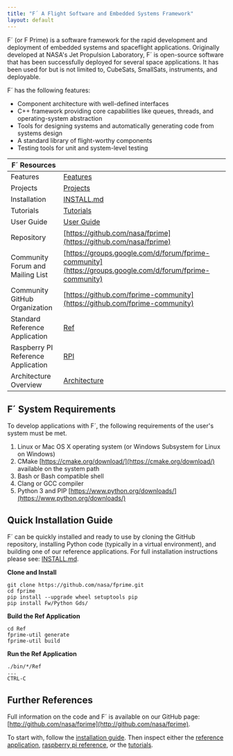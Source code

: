 ```yaml
---
title: "F´ A Flight Software and Embedded Systems Framework"
layout: default
---
```


F´ (or F Prime) is a software framework for the rapid development and deployment of embedded systems and spaceflight applications.
Originally developed at NASA's Jet Propulsion Laboratory, F´ is open-source software that has been successfully deployed
for several space applications. It has been used for but is not limited to, CubeSats, SmallSats, instruments, and
deployable.

F´ has the following features:

- Component architecture with well-defined interfaces
- C++ framework providing core capabilities like queues, threads, and operating-system abstraction
- Tools for designing systems and automatically generating code from systems design
- A standard library of flight-worthy components
- Testing tools for unit and system-level testing

| F´ Resources                       |                                                                                                          |
| ---------------------------------- | -------------------------------------------------------------------------------------------------------- |
| Features                           | [Features](./features.md)                                                                                |
| Projects                           | [Projects](./projects.md)                                                                                |
| Installation                       | [INSTALL.md](./INSTALL.md)                                                                               |
| Tutorials                          | [Tutorials](./Tutorials/README.md)                                                                       |
| User Guide                         | [User Guide](./UsersGuide/guide.md)                                                                      |
| Repository                         | [https://github.com/nasa/fprime](https://github.com/nasa/fprime)                                         |
| Community Forum and Mailing List   | [https://groups.google.com/d/forum/fprime-community](https://groups.google.com/d/forum/fprime-community) |
| Community GitHub Organization      | [https://github.com/fprime-community](https://github.com/fprime-community)                               |
| Standard Reference Application     | [Ref](https://github.com/nasa/fprime/blob/master/Ref/README.md)                                          |
| Raspberry PI Reference Application | [RPI](https://github.com/nasa/fprime/blob/master/RPI/README.md)                                          |
| Architecture Overview              | [Architecture](./Architecture/FPrimeArchitectureShort.pdf)                                               |

## F´ System Requirements

To develop applications with F´, the following requirements of the user's system must be met.

1. Linux or Mac OS X operating system (or Windows Subsystem for Linux on Windows)
2. CMake [https://cmake.org/download/](https://cmake.org/download/) available on the system path
3. Bash or Bash compatible shell
4. Clang or GCC compiler
5. Python 3 and PIP [https://www.python.org/downloads/](https://www.python.org/downloads/)

## Quick Installation Guide

F´ can be quickly installed and ready to use by cloning the GitHub repository, installing Python code (typically in a
virtual environment), and building one of our reference applications. For full installation instructions please see:
[INSTALL.md](./INSTALL.md).

**Clone and Install**

```
git clone https://github.com/nasa/fprime.git
cd fprime
pip install --upgrade wheel setuptools pip
pip install Fw/Python Gds/
```

**Build the Ref Application**

```
cd Ref
fprime-util generate
fprime-util build
```

**Run the Ref Application**

```
./bin/*/Ref
...
CTRL-C
```

## Further References

Full information on the code and F´ is available on our GitHub page:
[http://github.com/nasa/fprime](http://github.com/nasa/fprime).

To start with, follow the [installation guide](./INSTALL.md). Then inspect
either the [reference application](https://github.com/nasa/fprime/blob/master/Ref/README.md),
[raspberry pi reference](https://github.com/nasa/fprime/blob/master/RPI/README.md), or the
[tutorials](Tutorials/README.md).
